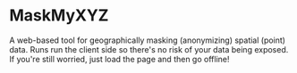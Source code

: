 # MaskMyXYZ
 A web-based tool for geographically masking (anonymizing) spatial (point) data. Runs run the client side so there's no risk of your data being exposed. If you're still worried, just load the page and then go offline!
